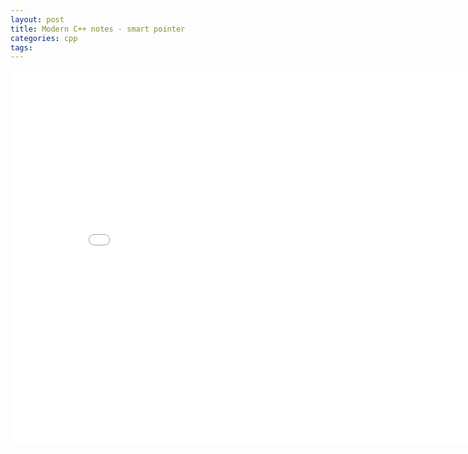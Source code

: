 ```yaml
---
layout: post
title: Modern C++ notes - smart pointer
categories: cpp
tags:
---
```


<center><embed src="/pdfs/posts/Modern cpp notes — smart pointer.pdf" width="850" height="600"></center>
